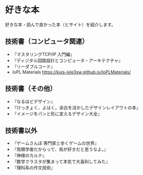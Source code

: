 # 好きな本

好きな本・読んで良かった本（とサイト）を紹介します。

## 技術書（コンピュータ関連）

- 『マスタリングTCP/IP 入門編』
- 『ディジタル回路設計とコンピュータ・アーキテクチャ』
- 『リーダブルコード』
- IoPL Materials https://kuis-isle3sw.github.io/IoPLMaterials/


## 技術書（その他）

- 『なるほどデザイン』
- 『けっきょく、よはく。余白を活かしたデザインレイアウトの本』
- 『イメージをパッと形に変えるデザイン大全』


## 技術書以外

- 『ゲームさんぽ 専門家と歩くゲームの世界』
- 『鳥類学者だからって、鳥が好きだと思うなよ。』
- 『神様のカルテ』
- 『数学クラスタが集まって本気で大喜利してみた』
- 『理科系の作文技術』